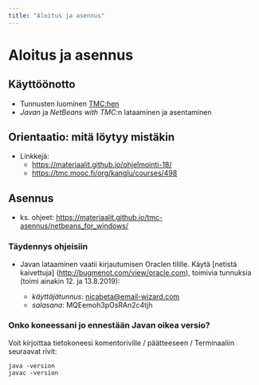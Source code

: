 ```yaml
---
title: "Aloitus ja asennus"
---
```


# Aloitus ja asennus

## Käyttöönotto
- Tunnusten luominen [TMC:hen](https://tmc.mooc.fi)
- *Javan* ja *NetBeans with TMC*:n lataaminen ja asentaminen

## Orientaatio: mitä löytyy mistäkin
- Linkkejä:
	- https://materiaalit.github.io/ohjelmointi-18/
	- https://tmc.mooc.fi/org/kanglu/courses/498

## Asennus
- ks. ohjeet: https://materiaalit.github.io/tmc-asennus/netbeans_for_windows/	

### Täydennys ohjeisiin
- Javan lataaminen vaatii kirjautumisen Oraclen tilille. Käytä [netistä kaivettuja] (http://bugmenot.com/view/oracle.com), toimivia tunnuksia (toimi ainakin 12. ja 13.8.2019):

	- *käyttäjätunnus*: nicabeta@email-wizard.com
	- *salasana*: MQEemoh3pOsRAn2c4tjh

### Onko koneessani jo ennestään Javan oikea versio?

Voit kirjoittaa tietokoneesi komentoriville / päätteeseen / Terminaaliin seuraavat rivit:

	java -version
	javac -version
